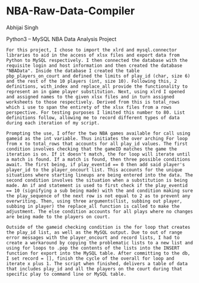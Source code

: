 # NBA-Raw-Data-Compiler
Abhijai Singh



Python3 – MySQL NBA Data Analysis Project



	For this project, I chose to import the xlrd and mysql.connector libraries to aid in the access of xlsx files and export data from Python to MySQL respectively. I then connected the database with the requisite login and host information and then created the database "NBAData". Inside the database I created the table pbp_players_on_court and defined the limits of play_id (char, size 6) and the rest of the 10 players (int, size 10). Following this, 2 definitions, with_index and replace_all provide the functionality to represent an in game player substitution. Next, using xlrd I opened and assigned names to the given xlsx files and in turn assigned worksheets to those respectively. Derived from this is total_rows which i use to span the entirety of the xlsx files from a rows perspective. For testing purposes I limited this number to 80. List definitions follow, allowing me to record different types of data during each iteration of my script. 

	Prompting the use, I offer the two NBA games available for call using gameid as the int variable. Thus initiates the over arching For loop from x to total_rows that accounts for all play_id values. The first condition involves checking that the gameID matches the game the iteration is on. If it doesn't match, the for loop will iterate until a match is found. If a match is found, then three possible conditions await. The first being, if play_eventid == 0 then add said player's player_id to the player_oncourt list. This accounts for the unique situations where starting lineups are being entered into the data. The second condition involves the situation when a substitution is being made. An if and statement is used to first check if the play_eventid == 10 (signifying a sub being made) with the and condition making sure the play_sequence of the next row is not equal to 2 as to prevent any overwriting. Then, using three arguments(list, subbing out player, subbing in player) the replace_all function is called to make the adjustment. The else condition accounts for all plays where no changes are being made to the players on court.

	Outside of the gameid checking condition is the for loop that creates the play_id list, as well as the MySQL output. Due to out of range error messages with the player_oncourt and record lists, I had to create a workaround by copying the problematic lists to a new list and using for loops to .pop the contents of the lists into the INSERT function for export into the MySQL table. After committing to the db, I set record = [], finish the cycle of the overall for loop and iterate x plus 1. The script when finished, delivers a table of data that includes play_id and all the players on the court during that specific play to command line or MySQL table.
